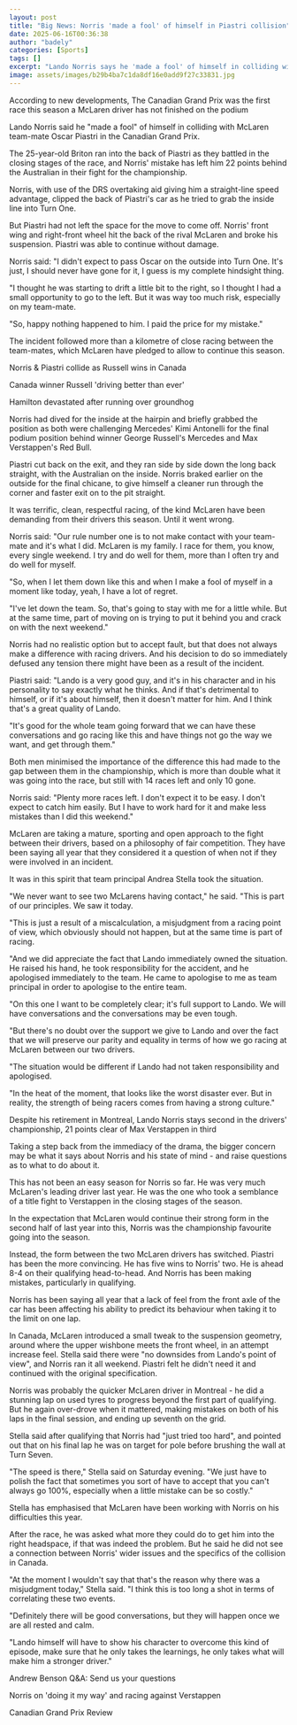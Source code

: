 ```yaml
---
layout: post
title: "Big News: Norris 'made a fool' of himself in Piastri collision"
date: 2025-06-16T00:36:38
author: "badely"
categories: [Sports]
tags: []
excerpt: "Lando Norris says he 'made a fool' of himself in colliding with McLaren team-mate Oscar Piastri in the Canadian Grand Prix."
image: assets/images/b29b4ba7c1da8df16e0add9f27c33831.jpg
---
```


According to new developments, The Canadian Grand Prix was the first race this season a McLaren driver has not finished on the podium 

Lando Norris said he "made a fool" of himself in colliding with McLaren team-mate Oscar Piastri in the Canadian Grand Prix.

The 25-year-old Briton ran into the back of Piastri as they battled in the closing stages of the race, and Norris' mistake has left him 22 points behind the Australian in their fight for the championship.

Norris, with use of the DRS overtaking aid giving him a straight-line speed advantage, clipped the back of Piastri's car as he tried to grab the inside line into Turn One.

But Piastri had not left the space for the move to come off. Norris' front wing and right-front wheel hit the back of the rival McLaren and broke his suspension. Piastri was able to continue without damage.

Norris said: "I didn't expect to pass Oscar on the outside into Turn One. It's just, I should never have gone for it, I guess is my complete hindsight thing.

"I thought he was starting to drift a little bit to the right, so I thought I had a small opportunity to go to the left. But it was way too much risk, especially on my team-mate.

"So, happy nothing happened to him. I paid the price for my mistake."

The incident followed more than a kilometre of close racing between the team-mates, which McLaren have pledged to allow to continue this season.

Norris & Piastri collide as Russell wins in Canada

Canada winner Russell 'driving better than ever'

Hamilton devastated after running over groundhog 

Norris had dived for the inside at the hairpin and briefly grabbed the position as both were challenging Mercedes' Kimi Antonelli for the final podium position behind winner George Russell's Mercedes and Max Verstappen's Red Bull.

Piastri cut back on the exit, and they ran side by side down the long back straight, with the Australian on the inside. Norris braked earlier on the outside for the final chicane, to give himself a cleaner run through the corner and faster exit on to the pit straight.

It was terrific, clean, respectful racing, of the kind McLaren have been demanding from their drivers this season. Until it went wrong.

Norris said: "Our rule number one is to not make contact with your team-mate and it's what I did. McLaren is my family. I race for them, you know, every single weekend. I try and do well for them, more than I often try and do well for myself.

"So, when I let them down like this and when I make a fool of myself in a moment like today, yeah, I have a lot of regret.

"I've let down the team. So, that's going to stay with me for a little while. But at the same time, part of moving on is trying to put it behind you and crack on with the next weekend."

Norris had no realistic option but to accept fault, but that does not always make a difference with racing drivers. And his decision to do so immediately defused any tension there might have been as a result of the incident.

Piastri said: "Lando is a very good guy, and it's in his character and in his personality to say exactly what he thinks. And if that's detrimental to himself, or if it's about himself, then it doesn't matter for him. And I think that's a great quality of Lando.

"It's good for the whole team going forward that we can have these conversations and go racing like this and have things not go the way we want, and get through them."

Both men minimised the importance of the difference this had made to the gap between them in the championship, which is more than double what it was going into the race, but still with 14 races left and only 10 gone.

Norris said: "Plenty more races left. I don't expect it to be easy. I don't expect to catch him easily. But I have to work hard for it and make less mistakes than I did this weekend."

McLaren are taking a mature, sporting and open approach to the fight between their drivers, based on a philosophy of fair competition. They have been saying all year that they considered it a question of when not if they were involved in an incident.

It was in this spirit that team principal Andrea Stella took the situation.

"We never want to see two McLarens having contact," he said. "This is part of our principles. We saw it today.

"This is just a result of a miscalculation, a misjudgment from a racing point of view, which obviously should not happen, but at the same time is part of racing.

"And we did appreciate the fact that Lando immediately owned the situation. He raised his hand, he took responsibility for the accident, and he apologised immediately to the team. He came to apologise to me as team principal in order to apologise to the entire team.

"On this one I want to be completely clear; it's full support to Lando. We will have conversations and the conversations may be even tough.

"But there's no doubt over the support we give to Lando and over the fact that we will preserve our parity and equality in terms of how we go racing at McLaren between our two drivers.

"The situation would be different if Lando had not taken responsibility and apologised.

"In the heat of the moment, that looks like the worst disaster ever. But in reality, the strength of being racers comes from having a strong culture."

Despite his retirement in Montreal, Lando Norris stays second in the drivers' championship, 21 points clear of Max Verstappen in third 

Taking a step back from the immediacy of the drama, the bigger concern may be what it says about Norris and his state of mind - and raise questions as to what to do about it.

This has not been an easy season for Norris so far. He was very much McLaren's leading driver last year. He was the one who took a semblance of a title fight to Verstappen in the closing stages of the season.

In the expectation that McLaren would continue their strong form in the second half of last year into this, Norris was the championship favourite going into the season.

Instead, the form between the two McLaren drivers has switched. Piastri has been the more convincing. He has five wins to Norris' two. He is ahead 8-4 on their qualifying head-to-head. And Norris has been making mistakes, particularly in qualifying.

Norris has been saying all year that a lack of feel from the front axle of the car has been affecting his ability to predict its behaviour when taking it to the limit on one lap.

In Canada, McLaren introduced a small tweak to the suspension geometry, around where the upper wishbone meets the front wheel, in an attempt increase feel. Stella said there were "no downsides from Lando's point of view", and Norris ran it all weekend. Piastri felt he didn't need it and continued with the original specification.

Norris was probably the quicker McLaren driver in Montreal - he did a stunning lap on used tyres to progress beyond the first part of qualifying. But he again over-drove when it mattered, making mistakes on both of his laps in the final session, and ending up seventh on the grid.

Stella said after qualifying that Norris had "just tried too hard", and pointed out that on his final lap he was on target for pole before brushing the wall at Turn Seven.

"The speed is there," Stella said on Saturday evening. "We just have to polish the fact that sometimes you sort of have to accept that you can't always go 100%, especially when a little mistake can be so costly."

Stella has emphasised that McLaren have been working with Norris on his difficulties this year.

After the race, he was asked what more they could do to get him into the right headspace, if that was indeed the problem. But he said he did not see a connection between Norris' wider issues and the specifics of the collision in Canada.

"At the moment I wouldn't say that that's the reason why there was a misjudgment today," Stella said. "I think this is too long a shot in terms of correlating these two events.

"Definitely there will be good conversations, but they will happen once we are all rested and calm.

"Lando himself will have to show his character to overcome this kind of episode, make sure that he only takes the learnings, he only takes what will make him a stronger driver."

Andrew Benson Q&A: Send us your questions

Norris on 'doing it my way' and racing against Verstappen

Canadian Grand Prix Review

